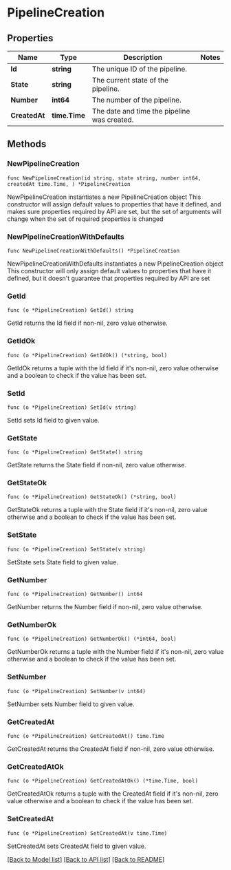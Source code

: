 # PipelineCreation

## Properties

Name | Type | Description | Notes
------------ | ------------- | ------------- | -------------
**Id** | **string** | The unique ID of the pipeline. | 
**State** | **string** | The current state of the pipeline. | 
**Number** | **int64** | The number of the pipeline. | 
**CreatedAt** | **time.Time** | The date and time the pipeline was created. | 

## Methods

### NewPipelineCreation

`func NewPipelineCreation(id string, state string, number int64, createdAt time.Time, ) *PipelineCreation`

NewPipelineCreation instantiates a new PipelineCreation object
This constructor will assign default values to properties that have it defined,
and makes sure properties required by API are set, but the set of arguments
will change when the set of required properties is changed

### NewPipelineCreationWithDefaults

`func NewPipelineCreationWithDefaults() *PipelineCreation`

NewPipelineCreationWithDefaults instantiates a new PipelineCreation object
This constructor will only assign default values to properties that have it defined,
but it doesn't guarantee that properties required by API are set

### GetId

`func (o *PipelineCreation) GetId() string`

GetId returns the Id field if non-nil, zero value otherwise.

### GetIdOk

`func (o *PipelineCreation) GetIdOk() (*string, bool)`

GetIdOk returns a tuple with the Id field if it's non-nil, zero value otherwise
and a boolean to check if the value has been set.

### SetId

`func (o *PipelineCreation) SetId(v string)`

SetId sets Id field to given value.


### GetState

`func (o *PipelineCreation) GetState() string`

GetState returns the State field if non-nil, zero value otherwise.

### GetStateOk

`func (o *PipelineCreation) GetStateOk() (*string, bool)`

GetStateOk returns a tuple with the State field if it's non-nil, zero value otherwise
and a boolean to check if the value has been set.

### SetState

`func (o *PipelineCreation) SetState(v string)`

SetState sets State field to given value.


### GetNumber

`func (o *PipelineCreation) GetNumber() int64`

GetNumber returns the Number field if non-nil, zero value otherwise.

### GetNumberOk

`func (o *PipelineCreation) GetNumberOk() (*int64, bool)`

GetNumberOk returns a tuple with the Number field if it's non-nil, zero value otherwise
and a boolean to check if the value has been set.

### SetNumber

`func (o *PipelineCreation) SetNumber(v int64)`

SetNumber sets Number field to given value.


### GetCreatedAt

`func (o *PipelineCreation) GetCreatedAt() time.Time`

GetCreatedAt returns the CreatedAt field if non-nil, zero value otherwise.

### GetCreatedAtOk

`func (o *PipelineCreation) GetCreatedAtOk() (*time.Time, bool)`

GetCreatedAtOk returns a tuple with the CreatedAt field if it's non-nil, zero value otherwise
and a boolean to check if the value has been set.

### SetCreatedAt

`func (o *PipelineCreation) SetCreatedAt(v time.Time)`

SetCreatedAt sets CreatedAt field to given value.



[[Back to Model list]](../README.md#documentation-for-models) [[Back to API list]](../README.md#documentation-for-api-endpoints) [[Back to README]](../README.md)


